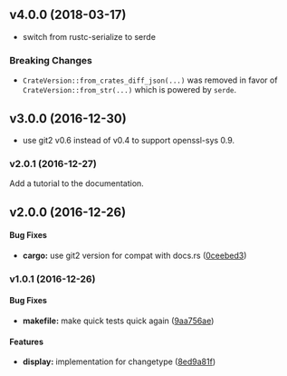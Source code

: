 <a name="v4.0.0"></a>
## v4.0.0 (2018-03-17)

* switch from rustc-serialize to serde

### Breaking Changes

* `CrateVersion::from_crates_diff_json(...)` was removed in favor of `CrateVersion::from_str(...)`
  which is powered by `serde`.

<a name="v3.0.0"></a>
## v3.0.0 (2016-12-30)

* use git2 v0.6 instead of v0.4 to support openssl-sys 0.9.


<a name="v2.0.1"></a>
### v2.0.1 (2016-12-27)

Add a tutorial to the documentation.


<a name="v2.0.0"></a>
## v2.0.0 (2016-12-26)


#### Bug Fixes

* **cargo:**  use git2 version for compat with docs.rs ([0ceebed3](https://github.com/Byron/crates-index-diff-rs/commit/0ceebed3d70c4482b5d09ffa1f9af5fea2bf7cd7))



<a name="v1.0.1"></a>
### v1.0.1 (2016-12-26)


#### Bug Fixes

* **makefile:**  make quick tests quick again ([9aa756ae](https://github.com/Byron/crates-index-diff-rs/commit/9aa756ae534e78fc1c9148a0f6eda27ff07350b5))

#### Features

* **display:**  implementation for changetype ([8ed9a81f](https://github.com/Byron/crates-index-diff-rs/commit/8ed9a81f0a84c43944f29f8407554303d84f7248))



